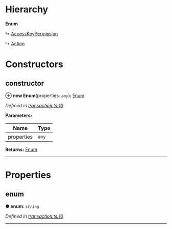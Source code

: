 

# Hierarchy

**Enum**

↳  [AccessKeyPermission](_transaction_.accesskeypermission.md)

↳  [Action](_transaction_.action.md)

# Constructors

<a id="constructor"></a>

##  constructor

⊕ **new Enum**(properties: *`any`*): [Enum](_transaction_.enum.md)

*Defined in [transaction.ts:10](https://github.com/nearprotocol/nearlib/blob/b17214a/src.ts/transaction.ts#L10)*

**Parameters:**

| Name | Type |
| ------ | ------ |
| properties | `any` |

**Returns:** [Enum](_transaction_.enum.md)

___

# Properties

<a id="enum"></a>

##  enum

**● enum**: *`string`*

*Defined in [transaction.ts:10](https://github.com/nearprotocol/nearlib/blob/b17214a/src.ts/transaction.ts#L10)*

___

